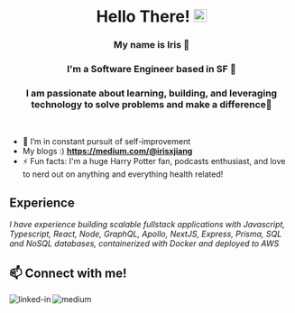 <h1 align="center">Hello There! <img src="https://media.giphy.com/media/hvRJCLFzcasrR4ia7z/giphy.gif" width="23px"></h1>
<h3 align="center">My name is Iris 🌸  </h3>

<h3 align="center">I'm a Software Engineer based in SF 🌉 </h3>

<h3 align="center">
  I am passionate about learning, building, and leveraging technology to solve problems and make a difference💪 
</h3>


<br>

- 🧠 I’m in constant pursuit of self-improvement
-  My blogs :) **https://medium.com/@irisxjiang**
- ⚡ Fun facts: I'm a huge Harry Potter fan, podcasts enthusiast, and love to nerd out on anything and everything health related! 

## Experience

_I have experience building scalable fullstack applications with Javascript, Typescript, React, Node, GraphQL, Apollo, NextJS, Express, Prisma, SQL and NoSQL databases, containerized with Docker and deployed to AWS_




## 📫 Connect with me!

[<img align="left" alt="linked-in" src="https://img.shields.io/badge/linkedin-%230077B5.svg?&style=for-the-badge&logo=linkedin&logoColor=white" />](https://www.linkedin.com/in/irisxuejiang)
[<img align="left" alt="medium" src="https://img.shields.io/badge/medium-%2312100E.svg?&style=for-the-badge&logo=medium&logoColor=white" />](https://medium.com/@irisxjiang)
<!---
irisj23/irisj23 is a ✨ special ✨ repository because its `README.md` (this file) appears on your GitHub profile.
You can click the Preview link to take a look at your changes.
--->
